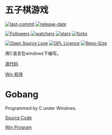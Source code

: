 # 五子棋游戏

[![last-commit](https://img.shields.io/github/last-commit/HollowMan6/Gobang)](../../graphs/commit-activity)
[![release-date](https://img.shields.io/github/release-date/HollowMan6/Gobang)](../../releases)

[![Followers](https://img.shields.io/github/followers/HollowMan6?style=social)](https://github.com/HollowMan6?tab=followers)
[![watchers](https://img.shields.io/github/watchers/HollowMan6/Gobang?style=social)](../../watchers)
[![stars](https://img.shields.io/github/stars/HollowMan6/Gobang?style=social)](../../stargazers)
[![forks](https://img.shields.io/github/forks/HollowMan6/Gobang?style=social)](../../network/members)

[![Open Source Love](https://img.shields.io/badge/-%E2%9D%A4%20Open%20Source-Green?style=flat-square&logo=Github&logoColor=white&link=https://hollowman6.github.io/fund.html)](https://hollowman6.github.io/fund.html)
[![GPL Licence](https://img.shields.io/badge/license-GPL-blue)](https://opensource.org/licenses/GPL-3.0/)
[![Repo-Size](https://img.shields.io/github/repo-size/HollowMan6/Gobang.svg)](../../archive/master.zip)

用C语言在windows下编写。

[源代码](五子棋游戏.c)

[Win 程序](Excutables/五子棋游戏.exe)

# Gobang

Programmed by C under Windows.

[Source Code](五子棋游戏.c)

[Win Program](Excutables/五子棋游戏.exe)
